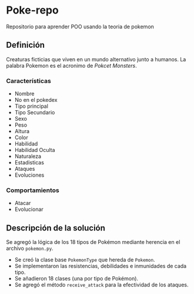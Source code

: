 # Poke-repo
Repositorio para aprender POO usando la teoria de pokemon

## Definición 

Creaturas ficticias que viven en un mundo alternativo junto a humanos. La palabra Pokemon es el acronimo de *Pokcet Monsters*. 

### Características
- Nombre
- No en el pokedex
- Tipo principal
- Tipo Secundario
- Sexo
- Peso
- Altura
- Color
- Habilidad
- Habilidad Oculta
- Naturaleza
- Estadisticas
- Ataques
- Evoluciones

### Comportamientos
- Atacar
- Evolucionar

## Descripción de la solución

Se agregó la lógica de los 18 tipos de Pokémon mediante herencia en el archivo `pokemon.py`.

- Se creó la clase base `PokemonType` que hereda de `Pokemon`.
- Se implementaron las resistencias, debilidades e inmunidades de cada tipo.
- Se añadieron 18 clases (una por tipo de Pokémon).
- Se agregó el método `receive_attack` para la efectividad de los ataques.



